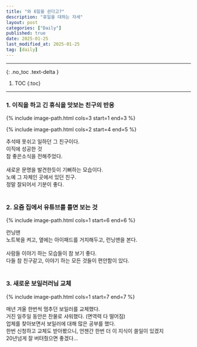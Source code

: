 ```yaml
---
title: "와 6일을 쉰다고?"
description: "휴일을 대하는 자세"
layout: post
categories: ["Daily"]
published: true
date: 2025-01-25
last_modified_at: 2025-01-25
tag: [daily]
---
```

---
{: .no_toc .text-delta }

1. TOC
{:toc}
---

<!-- 글의 제목은 ##
    나머지 큰 제목은 ###
    이후 나머지는 3개이상 -->

### 1. 이직을 하고 긴 휴식을 맛보는 친구의 반응
{% include image-path.html cols=3 start=1 end=3 %}

{% include image-path.html cols=2 start=4 end=5 %}

추석때 못쉬고 일하던 그 친구이다.<br>
이직에 성공한 것<br>
참 좋은소식을 전해주었다.<br>
​<br>
새로운 문명을 발견한듯이 기뻐하는 모습이다.<br>
노예 그 자체인 곳에서 있던 친구.<br>
정말 잘되어서 기분이 좋다.<br>
<br>

### 2. 요즘 집에서 유튜브를 틀면 보는 것
{% include image-path.html cols=1 start=6 end=6 %}

런닝맨<br>
노트북을 켜고, 옆에는 아이패드를 거치해두고, 런닝맨을 본다.<br>
<br>
사람들 이야기 하는 모습들이 참 보기 좋다.<br>
다들 참 친구같고, 이야기 하는 모든 것들이 편안함이 있다.<br>
<br>

### 3. 새로운 보일러러님 교체
{% include image-path.html cols=1 start=7 end=7 %}

매년 겨울 한번씩 멈추던 보일러를 교체했다.<br>
거진 일주일 동안은 찬물로 샤워했다. (면역력 다 떨어짐)<br>
업체를 찾아보면서 보일러에 대해 많은 공부를 했다.<br>
한번 신청하고 교체도 받아봤으니, 언젠간 한번 더 이 지식이 쓸일이 있겠지<br>
20년넘게 잘 버텨줬으면 좋겠다...<br>
<br>